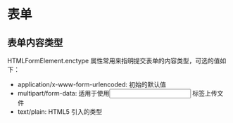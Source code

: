 # 表单

## 表单内容类型

HTMLFormElement.enctype 属性常用来指明提交表单的内容类型，可选的值如下：

- application/x-www-form-urlencoded: 初始的默认值
- multipart/form-data: 适用于使用<input> 标签上传文件
- text/plain: HTML5 引入的类型
